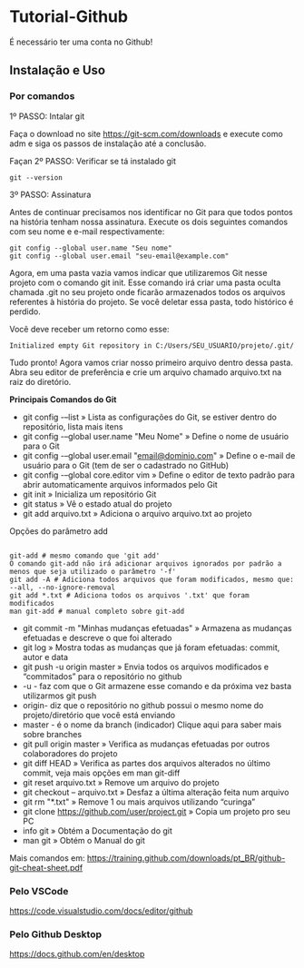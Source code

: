 # Tutorial-Github

É necessário ter uma conta no Github!

## Instalação e Uso

### Por comandos
1º PASSO: Intalar git 

Faça o download no site https://git-scm.com/downloads e execute como adm e siga os passos de instalação até a conclusão.

Façan
2º PASSO: Verificar se tá instalado git
```
git --version

```
3º PASSO: Assinatura

Antes de continuar precisamos nos identificar no Git para que todos pontos na história tenham nossa assinatura. Execute os dois seguintes comandos com seu nome e e-mail respectivamente:
```
git config --global user.name "Seu nome"
git config --global user.email "seu-email@example.com"
```
Agora, em uma pasta vazia vamos indicar que utilizaremos Git nesse projeto com o comando git init. Esse comando irá criar uma pasta oculta chamada .git no seu projeto onde ficarão armazenados todos os arquivos referentes à história do projeto. Se você deletar essa pasta, todo histórico é perdido.

Você deve receber um retorno como esse:
```
Initialized empty Git repository in C:/Users/SEU_USUARIO/projeto/.git/
```
Tudo pronto! Agora vamos criar nosso primeiro arquivo dentro dessa pasta. Abra seu editor de preferência e crie um arquivo chamado arquivo.txt na raiz do diretório.

**Principais Comandos do Git**

- git config -–list » Lista as configurações do Git, se estiver dentro do repositório, lista mais itens
- git config -–global user.name "Meu Nome" » Define o nome de usuário para o Git
- git config -–global user.email "email@dominio.com" » Define o e-mail de usuário para o Git (tem de ser o cadastrado no GitHub)
- git config -–global core.editor vim » Define o editor de texto padrão para abrir automaticamente arquivos informados pelo Git
- git init » Inicializa um repositório Git
- git status » Vê o estado atual do projeto
- git add arquivo.txt » Adiciona o arquivo arquivo.txt ao projeto

Opções do parâmetro add
```

git-add # mesmo comando que 'git add'
O comando git-add não irá adicionar arquivos ignorados por padrão a menos que seja utilizado o parâmetro '-f'
git add -A # Adiciona todos arquivos que foram modificados, mesmo que: --all, --no-ignore-removal
git add *.txt # Adiciona todos os arquivos '.txt' que foram modificados
man git-add # manual completo sobre git-add
```

- git commit -m "Minhas mudanças efetuadas" » Armazena as mudanças efetuadas e descreve o que foi alterado
- git log » Mostra todas as mudanças que já foram efetuadas: commit, autor e data
- git push -u origin master » Envia todos os arquivos modificados e “commitados” para o repositório no github
- -u - faz com que o Git armazene esse comando e da próxima vez basta utilizarmos git push
- origin- diz que o repositório no github possui o mesmo nome do projeto/diretório que você está enviando
- master - é o nome da branch (indicador) Clique aqui para saber mais sobre branches
- git pull origin master » Verifica as mudanças efetuadas por outros colaboradores do projeto
- git diff HEAD » Verifica as partes dos arquivos alterados no último commit, veja mais opções em man git-diff
- git reset arquivo.txt » Remove um arquivo do projeto
- git checkout – arquivo.txt » Desfaz a última alteração feita num arquivo
- git rm "*.txt" » Remove 1 ou mais arquivos utilizando “curinga”
- git clone https://github.com/user/project.git » Copia um projeto pro seu PC
- info git » Obtém a Documentação do git
- man git » Obtém o Manual do git

Mais comandos em:
https://training.github.com/downloads/pt_BR/github-git-cheat-sheet.pdf
### Pelo VSCode


https://code.visualstudio.com/docs/editor/github

### Pelo Github Desktop


https://docs.github.com/en/desktop

